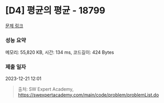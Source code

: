 # [D4] 평균의 평균 - 18799 

[문제 링크](https://swexpertacademy.com/main/code/problem/problemDetail.do?contestProbId=AYqmDqj6Uu8DFAQI) 

### 성능 요약

메모리: 55,820 KB, 시간: 134 ms, 코드길이: 424 Bytes

### 제출 일자

2023-12-21 12:01



> 출처: SW Expert Academy, https://swexpertacademy.com/main/code/problem/problemList.do